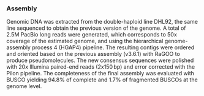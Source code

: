 ### Assembly

Genomic DNA was extracted from the double-haploid line DHL92, the same line sequenced to obtain the previous version of the genome. A total of 2.5M PacBio long reads were generated, which corresponds to 50x coverage of the estimated genome, and using the hierarchical genome-assembly process 4 (HGAP4) pipeline. The resulting contigs were ordered and oriented based on the previous assembly (v3.6.1) with RaGOO to produce pseudomolecules. The new consensus sequences were polished with 20x Illumina paired-end reads (2x150 bp) and error corrected with the Pilon pipeline. The completeness of the final assembly was evaluated with BUSCO yielding 94.8% of complete and 1.7% of fragmented BUSCOs at the genome level.
